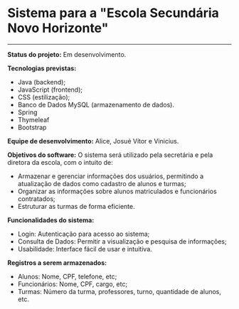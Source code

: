 # Sistema para a "Escola Secundária Novo Horizonte"

---

**Status do projeto:** Em desenvolvimento.

**Tecnologias previstas:**
- Java (backend);
- JavaScript (frontend);
- CSS (estilização);
- Banco de Dados MySQL (armazenamento de dados).
- Spring
- Thymeleaf
- Bootstrap

**Equipe de desenvolvimento:** Alice, Josué Vítor e Vinicius.

**Objetivos do software:** O sistema será utilizado pela secretária e pela diretora da escola, com o intuito de:
- Armazenar e gerenciar informações dos usuários, permitindo a atualização de dados como cadastro de alunos e turmas;
- Organizar as informações sobre alunos matriculados e funcionários contratados;
- Estruturar as turmas de forma eficiente.

**Funcionalidades do sistema:**
- Login: Autenticação para acesso ao sistema;
- Consulta de Dados: Permitir a visualização e pesquisa de informações;
- Usabilidade: Interface fácil de usar e intuitiva.

**Registros a serem armazenados:**
- Alunos: Nome, CPF, telefone, etc;
- Funcionários: Nome, CPF, cargo, etc;
- Turmas: Número da turma, professores, turno, quantidade de alunos, etc.
